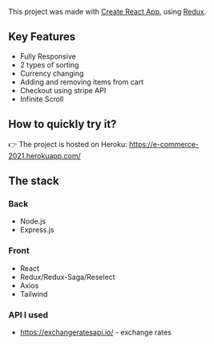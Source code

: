 This project was made with [Create React App](https://github.com/facebook/create-react-app), using [Redux](https://redux.js.org/).

## Key Features

- Fully Responsive
- 2 types of sorting
- Currency changing
- Adding and removing items from cart
- Checkout using stripe API
- Infinite Scroll

## How to quickly try it?

👉 The project is hosted on Heroku: https://e-commerce-2021.herokuapp.com/

## The stack

### Back

- Node.js
- Express.js

### Front

- React
- Redux/Redux-Saga/Reselect
- Axios
- Tailwind

### API I used

- https://exchangeratesapi.io/ - exchange rates
